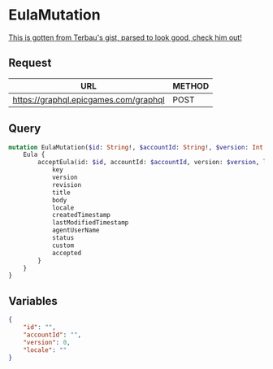 # EulaMutation

[This is gotten from Terbau's gist, parsed to look good, check him out!](https://gist.github.com/Terbau/f36990a1d608f65645206835e708d488)

## Request
| URL | METHOD |
| - | - |
| https://graphql.epicgames.com/graphql | POST |

## Query
```graphql
mutation EulaMutation($id: String!, $accountId: String!, $version: Int!, $locale: String!) {
    Eula {
        acceptEula(id: $id, accountId: $accountId, version: $version, locale: $locale) {
            key
            version
            revision
            title
            body
            locale
            createdTimestamp
            lastModifiedTimestamp
            agentUserName
            status
            custom
            accepted
        }
    }
}
```

## Variables
```json
{
    "id": "",
    "accountId": "",
    "version": 0,
    "locale": ""
}
```